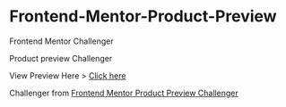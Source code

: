 # Frontend-Mentor-Product-Preview

Frontend Mentor Challenger

Product preview Challenger

View Preview Here > <a href="https://github.com/YuriSouzaDev/03-Frontend-Mentor-Product-Preview" target="_blank">Click here</a>

Challenger from <a href="https://www.frontendmentor.io/challenges/results-summary-component-CE_K6s0maV/hub" target="_blank">Frontend Mentor Product Preview Challenger</a>
